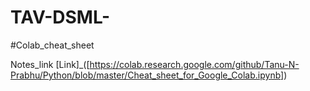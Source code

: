 # TAV-DSML-

#Colab_cheat_sheet

Notes_link [Link]_([https://colab.research.google.com/github/Tanu-N-Prabhu/Python/blob/master/Cheat_sheet_for_Google_Colab.ipynb])

